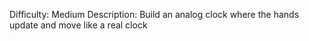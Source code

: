 Difficulty: Medium
Description: Build an analog clock where the hands update and move like a real clock